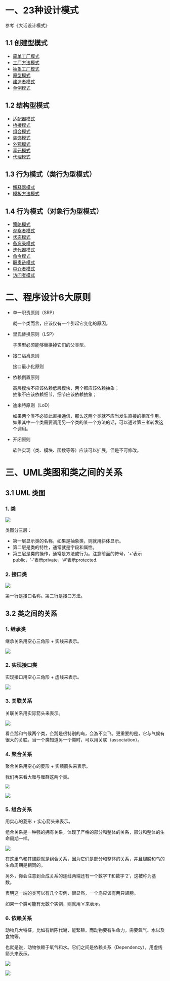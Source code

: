 # 一、23种设计模式

参考《大话设计模式》

## 1.1 创建型模式

- [简单工厂模式](src/designpattern/creation/factory/simple/README.md)
- [工厂方法模式](src/designpattern/creation/factory/method/README.md)
- [抽象工厂模式](src/designpattern/creation/factory/abstraction/README.md)
- [原型模式](src/designpattern/creation/prototype/README.md)
- [建造者模式](src/designpattern/creation/builder/README.md)
- [单例模式](src/designpattern/creation/singleton/README.md)

## 1.2 结构型模式

- [适配器模式](src/designpattern/structural/adapter/README.md)
- [桥接模式](src/designpattern/structural/bridge/README.md)
- [组合模式](src/designpattern/structural/composite/README.md)
- [装饰模式](src/designpattern/structural/decorator/README.md)
- [外观模式](src/designpattern/structural/facade/README.md)
- [享元模式](src/designpattern/structural/flyweight/README.md)
- [代理模式](src/designpattern/structural/proxy/README.md)

## 1.3 行为模式（类行为型模式）

- [解释器模式](src/designpattern/behavioral/interpreter/README.md)
- [模板方法模式](src/designpattern/behavioral/template/README.md)

## 1.4 行为模式（对象行为型模式）

- [策略模式](src/designpattern/behavioral/strategy/README.md)
- [观察者模式](src/designpattern/behavioral/observer/README.md)
- [状态模式](src/designpattern/behavioral/state/README.md)
- [备忘录模式](src/designpattern/behavioral/memento/README.md)
- [迭代器模式](src/designpattern/behavioral/iterator/README.md)
- [命令模式](src/designpattern/behavioral/command/README.md)
- [职责链模式](src/designpattern/behavioral/responsibilitychain/README.md)
- [中介者模式](src/designpattern/behavioral/mediator/README.md)
- [访问者模式](src/designpattern/behavioral/visitor/README.md)

# 二、程序设计6大原则

- 单一职责原则（SRP）

  就一个类而言，应该仅有一个引起它变化的原因。

- 里氏替换原则（LSP）

  子类型必须能够替换掉它们的父类型。

- 接口隔离原则

  接口最小化原则

- 依赖倒置原则

  高层模块不应该依赖低层模块，两个都应该依赖抽象；<br>抽象不应该依赖细节，细节应该依赖抽象；

- 迪米特原则（LoD）

  如果两个类不必彼此直接通信，那么这两个类就不应当发生直接的相互作用。如果其中一个类需要调用另一个类的某一个方法的话，可以通过第三者转发这个调用。

- 开闭原则

  软件实现（类、模块、函数等等）应该可以扩展，但是不可修改。

# 三、UML类图和类之间的关系

## 3.1 UML 类图

### 1. 类

![](images/wpsED7E.tmp.jpg)

类图分三层：

- 第一层显示类的名称，如果是抽象类，则就用斜体显示。
- 第二层是类的特性，通常就是字段和属性。
- 第三层是类的操作，通常是方法或行为。注意前面的符号，‘+’表示public，‘-’表示private，‘#’表示protected.

### 2. 接口类

![](images/wpsED7F.tmp.jpg)

第一行是接口名称。第二行是接口方法。

## 3.2 类之间的关系

### 1. 继承类

继承关系用空心三角形 + 实线来表示。

![](images/wpsED91.tmp.jpg)

### 2. 实现接口类

实现接口用空心三角形 + 虚线来表示。

![](images/wpsEDA1.tmp.jpg)

### 3. 关联关系

关联关系用实际箭头来表示。

![](images/wpsEDA2.tmp.jpg)

看企鹅和气候两个类，企鹅是很特别的鸟，会游不会飞。更重要的是，它与气候有很大的关联。当一个类知道另一个类时，可以用关联（association）。

### 4. 聚合关系

聚合关系用空心的菱形 + 实绩箭头来表示。

我们再来看大雁与雁群这两个类。

<img src="images/wpsEDB3.tmp.jpg" style="zoom:80%;" />

![](images/wpsEDB4.tmp.jpg)

### 5. 组合关系

用实心的菱形 + 实心箭头来表示。

组合关系是一种强的拥有关系，体现了严格的部分和整体的关系，部分和整体的生命周期一样。

![](images/wpsEDC5.tmp.jpg)

在这里鸟和其翅膀就是组合关系，因为它们是部分和整体的关系，并且翅膀和鸟的生命周期是相同的。

另外，你会注意到合成关系的连线两端还有一个数字‘1’和数字‘2’，这被称为基数。

表明这一端的类可以有几个实例，很显然，一个鸟应该有两只翅膀。

如果一个类可能有无数个实例，则就用‘n’来表示。

### 6. 依赖关系

动物几大特征，比如有新陈代谢，能繁殖。而动物要有生命力，需要氧气、水以及食物等。

也就是说，动物依赖于氧气和水。它们之间是依赖关系（Dependency），用虚线箭头来表示。

![](images/wpsEDC6.tmp.jpg)

![](images/wpsEDD6.tmp.jpg)

